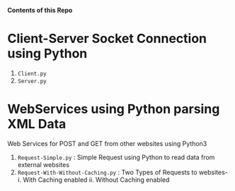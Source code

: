 **Contents of this Repo**

# Client-Server Socket Connection using Python
1.  ```Client.py```
2.  ```Server.py```


# WebServices using Python parsing XML Data
Web Services for POST and GET from other websites using Python3
1.  ```Request-Simple.py``` : Simple Request using Python to read data from external websites
2.  ```Request-With-Without-Caching.py``` : 
    Two Types of Requests to websites- 
     i. With Caching enabled
     ii.  Without Caching enabled                 
